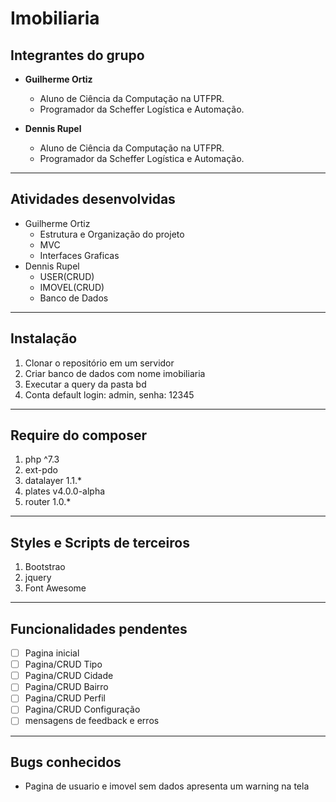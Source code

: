 # Imobiliaria
## Integrantes do grupo
* **Guilherme Ortiz**
  * Aluno de Ciência da Computação na UTFPR.
  * Programador da Scheffer Logística e Automação.

* **Dennis Rupel**
  * Aluno de Ciência da Computação na UTFPR.
  * Programador da Scheffer Logística e Automação.

------------------------------------------
## Atividades desenvolvidas
* Guilherme Ortiz
  * Estrutura e Organização do projeto
  * MVC
  * Interfaces Graficas
* Dennis Rupel
  * USER(CRUD)
  * IMOVEL(CRUD)
  * Banco de Dados

------------------------------------------
## Instalação
 1. Clonar o repositório em um servidor
 2. Criar banco de dados com nome imobiliaria
 2. Executar a query da pasta bd
 3. Conta default login: admin, senha: 12345

------------------------------------------
## Require do composer
 1. php ^7.3
 2. ext-pdo
 3. datalayer 1.1.*
 4. plates v4.0.0-alpha
 5. router 1.0.*

 ------------------------------------------
## Styles e Scripts de terceiros
 1. Bootstrao
 2. jquery
 3. Font Awesome

------------------------------------------
## Funcionalidades pendentes
- [ ] Pagina inicial
- [ ] Pagina/CRUD Tipo
- [ ] Pagina/CRUD Cidade
- [ ] Pagina/CRUD Bairro
- [ ] Pagina/CRUD Perfil
- [ ] Pagina/CRUD Configuração
- [ ] mensagens de feedback e erros 

------------------------------------------
## Bugs conhecidos
* Pagina de usuario e imovel sem dados apresenta um warning na tela
